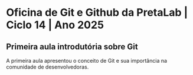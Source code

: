 # Oficina de Git e Github da PretaLab | Ciclo 14 | Ano 2025

## Primeira aula introdutória sobre Git
A primeira aula apresentou o conceito de Git e sua importância na comunidade de desenvolvedoras. 
